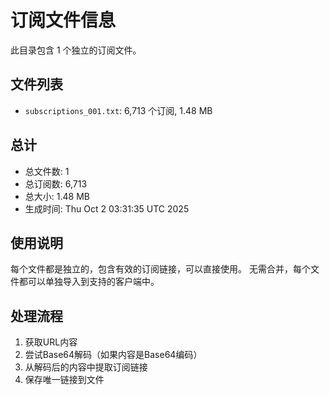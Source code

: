 # 订阅文件信息

此目录包含 1 个独立的订阅文件。

## 文件列表

- `subscriptions_001.txt`: 6,713 个订阅, 1.48 MB

## 总计
- 总文件数: 1
- 总订阅数: 6,713
- 总大小: 1.48 MB
- 生成时间: Thu Oct  2 03:31:35 UTC 2025

## 使用说明
每个文件都是独立的，包含有效的订阅链接，可以直接使用。
无需合并，每个文件都可以单独导入到支持的客户端中。

## 处理流程
1. 获取URL内容
2. 尝试Base64解码（如果内容是Base64编码）
3. 从解码后的内容中提取订阅链接
4. 保存唯一链接到文件
